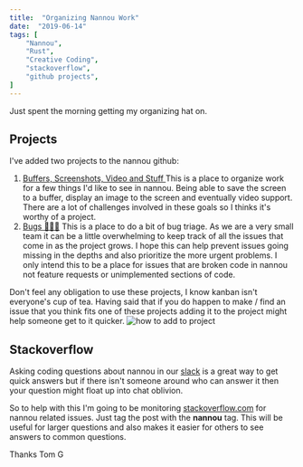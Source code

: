 ```yaml
---
title:  "Organizing Nannou Work"
date:  "2019-06-14"
tags: [
    "Nannou",
    "Rust",
    "Creative Coding",
    "stackoverflow",
    "github projects",
]
---
```

Just spent the morning getting my organizing hat on.

## Projects
I've added two projects to the nannou github:

1. [Buffers, Screenshots, Video and Stuff ](https://github.com/nannou-org/nannou/projects/2)
This is a place to organize work for a few things I'd like to see in nannou.
Being able to save the screen to a buffer, display an image to the screen and eventually video support.
There are a lot of challenges involved in these goals so I thinks it's worthy of a project.
2. [Bugs 🐛🐛🐛](https://github.com/nannou-org/nannou/projects/3)
This is a place to do a bit of bug triage. As we are a very small team it can be a little 
overwhelming to keep track of all the issues that come in as the project grows.
I hope this can help prevent issues going missing in the depths and also prioritize 
the more urgent problems.
I only intend this to be a place for issues that are broken code in nannou not 
feature requests or unimplemented sections of code.

Don't feel any obligation to use these projects, I know kanban isn't everyone's cup of tea.
Having said that if you do happen to make / find an issue that you think fits one of these projects
adding it to the project might help someone get to it quicker.
![how to add to project](add_to_project.png)

## Stackoverflow
Asking coding questions about nannou in our [slack](https://communityinviter.com/apps/nannou/nannou-slack) is a great way to get quick answers 
but if there isn't someone around who can answer it then your question might 
float up into chat oblivion.

So to help with this I'm going to be monitoring [stackoverflow.com](https://stackoverflow.com) 
for nannou related issues. Just tag the post with the __nannou__ tag.
This will be useful for larger questions and also makes it easier for others
to see answers to common questions.

Thanks
Tom G
